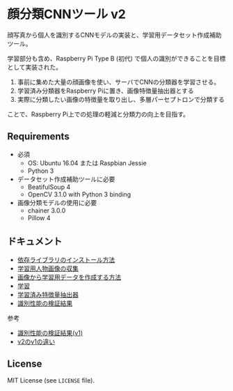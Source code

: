 # 顔分類CNNツール v2

顔写真から個人を識別するCNNモデルの実装と、学習用データセット作成補助ツール。  

学習部分も含め、Raspberry Pi Type B (初代) で個人の識別ができることを目標として実装された。  

1. 事前に集めた大量の顔画像を使い、サーバでCNNの分類器を学習させる。  
2. 学習済み分類器をRaspberry Piに置き、画像特徴量抽出器とする
3. 実際に分類したい画像の特徴量を取り出し、多層パーセプトロンで分類する

ことで、Raspberry Pi上での処理の軽減と分類力の向上を目指す。

## Requirements

* 必須
    - OS: Ubuntu 16.04 または Raspbian Jessie
    - Python 3
* データセット作成補助ツールに必要
    - BeatifulSoup 4
    - OpenCV 3.1.0 with Python 3 binding
* 画像分類モデルの使用に必要
    - chainer 3.0.0
    - Pillow 4

## ドキュメント

* [依存ライブラリのインストール方法](docs/install.md)
* [学習用人物画像の収集](docs/collect-imgs.md)
* [画像から学習用データを作成する方法](docs/create-dataset.md)
* [学習](docs/train.md)
* [学習済み特徴量抽出器](docs/pre_trained_models.md)
* [識別性能の検証結果](docs/performance.md)

参考

* [識別性能の検証結果(v1)](docs/performance_v1.md)
* [v2のv1の違い](docs/comparison_v1_v2.md)

## License

MIT License (see `LICENSE` file).
